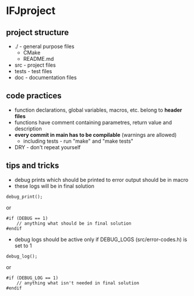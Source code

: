 # IFJproject

## project structure

 - ./ - general purpose files
   - CMake
   - README.md
 - src - project files
 - tests - test files
 - doc - documentation files


## code practices

 - function declarations, global variables, macros, etc. belong to **header files**
 - functions have comment containing parametres, return value and description
 - **every commit in main has to be compilable** (warnings are allowed)
   - including tests - run "make" and "make tests"
 - DRY - don't repeat yourself

## tips and tricks
 - debug prints which should be printed to error output should be in macro
 - these logs will be in final solution
```
debug_print();
```
or
```
#if (DEBUG == 1)
    // anything what should be in final solution
#endif
```

 - debug logs should be active only if DEBUG\_LOGS (src/error-codes.h) is set to 1
 ```
 debug_log();
```
or
```
#if (DEBUG_LOG == 1)
    // anything what isn't needed in final solution
#endif

 ```

